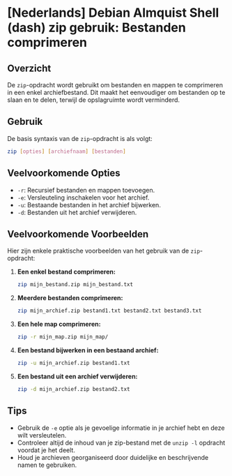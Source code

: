 # [Nederlands] Debian Almquist Shell (dash) zip gebruik: Bestanden comprimeren

## Overzicht
De `zip`-opdracht wordt gebruikt om bestanden en mappen te comprimeren in een enkel archiefbestand. Dit maakt het eenvoudiger om bestanden op te slaan en te delen, terwijl de opslagruimte wordt verminderd.

## Gebruik
De basis syntaxis van de `zip`-opdracht is als volgt:

```bash
zip [opties] [archiefnaam] [bestanden]
```

## Veelvoorkomende Opties
- `-r`: Recursief bestanden en mappen toevoegen.
- `-e`: Versleuteling inschakelen voor het archief.
- `-u`: Bestaande bestanden in het archief bijwerken.
- `-d`: Bestanden uit het archief verwijderen.

## Veelvoorkomende Voorbeelden
Hier zijn enkele praktische voorbeelden van het gebruik van de `zip`-opdracht:

1. **Een enkel bestand comprimeren:**

    ```bash
    zip mijn_bestand.zip mijn_bestand.txt
    ```

2. **Meerdere bestanden comprimeren:**

    ```bash
    zip mijn_archief.zip bestand1.txt bestand2.txt bestand3.txt
    ```

3. **Een hele map comprimeren:**

    ```bash
    zip -r mijn_map.zip mijn_map/
    ```

4. **Een bestand bijwerken in een bestaand archief:**

    ```bash
    zip -u mijn_archief.zip bestand1.txt
    ```

5. **Een bestand uit een archief verwijderen:**

    ```bash
    zip -d mijn_archief.zip bestand2.txt
    ```

## Tips
- Gebruik de `-e` optie als je gevoelige informatie in je archief hebt en deze wilt versleutelen.
- Controleer altijd de inhoud van je zip-bestand met de `unzip -l` opdracht voordat je het deelt.
- Houd je archieven georganiseerd door duidelijke en beschrijvende namen te gebruiken.